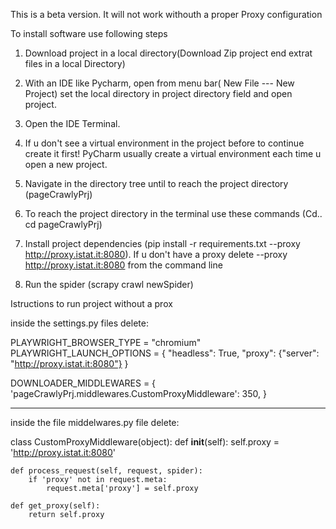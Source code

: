 This is a beta version.
It will not work withouth a proper Proxy configuration 

To install software use following steps
1.	Download project in a local directory(Download Zip project end extrat files in a local Directory)
2.	With an IDE like Pycharm, open from menu bar( New File --- New Project) set the local directory in project directory field and open project.
3.	Open the IDE Terminal.
   
4.	If u don't see a virtual environment in the project before to continue create it first! PyCharm usually create a virtual environment each time u open a new project.
  
5.	Navigate in the directory tree until to reach the project directory (pageCrawlyPrj)
6.	To reach the project directory in the terminal use these commands (Cd..  cd pageCrawlyPrj)
7.	Install project dependencies (pip install  -r requirements.txt --proxy http://proxy.istat.it:8080). If u don't have a proxy delete  --proxy http://proxy.istat.it:8080 from the command line
8.	Run the spider (scrapy crawl newSpider)

Istructions to run project without a prox


inside the settings.py files delete:

PLAYWRIGHT_BROWSER_TYPE = "chromium"
PLAYWRIGHT_LAUNCH_OPTIONS = {
    "headless": True,
    "proxy": {"server": "http://proxy.istat.it:8080"}
}

DOWNLOADER_MIDDLEWARES = {
    'pageCrawlyPrj.middlewares.CustomProxyMiddleware': 350,
}

*********************************************************************

inside the file middelwares.py file delete:

class CustomProxyMiddleware(object):
    def __init__(self):
        self.proxy = 'http://proxy.istat.it:8080'

    def process_request(self, request, spider):
        if 'proxy' not in request.meta:
            request.meta['proxy'] = self.proxy

    def get_proxy(self):
        return self.proxy


